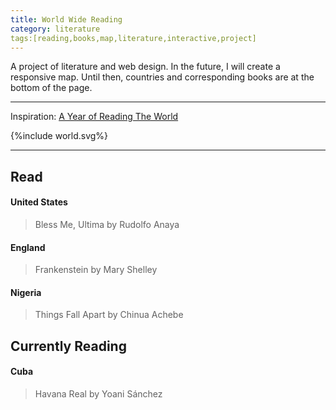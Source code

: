 ```yaml
---
title: World Wide Reading
category: literature
tags:[reading,books,map,literature,interactive,project]
---
```

A project of literature and web design. In the future, I will create a responsive map. Until then, countries and corresponding books are at the bottom of the page.    
  
---
   
Inspiration: [A Year of Reading The World](https://ayearofreadingtheworld.com/thelist/)
  <div class="map">
    <div id="read-world-map">
      {%include world.svg%}
    </div>
  </div>
   
--- 
## Read    
#### United States
> Bless Me, Ultima by Rudolfo Anaya
   
#### England
> Frankenstein by Mary Shelley
  
#### Nigeria
> Things Fall Apart by Chinua Achebe
  
## Currently Reading     
#### Cuba
> Havana Real by Yoani Sánchez
